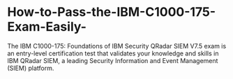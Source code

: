 # How-to-Pass-the-IBM-C1000-175-Exam-Easily-
The IBM C1000-175: Foundations of IBM Security QRadar SIEM V7.5 exam is an entry-level certification test that validates your knowledge and skills in IBM QRadar SIEM, a leading Security Information and Event Management (SIEM) platform. 
